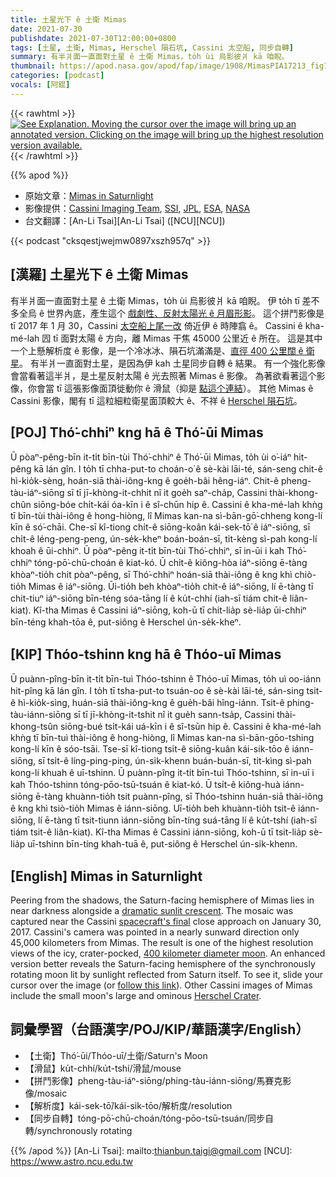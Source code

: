 ```yaml
---
title: 土星光下 ê 土衛 Mimas
date: 2021-07-30
publishdate: 2021-07-30T12:00:00+0800
tags: [土星, 土衛, Mimas, Herschel 隕石坑, Cassini 太空船, 同步自轉]
summary: 有半爿面一直面對土星 ê 土衛 Mimas，to̍h ùi 烏影彼爿 kā 咱睨。
thumbnail: https://apod.nasa.gov/apod/fap/image/1908/MimasPIA17213_fig1_1024.jpg
categories: [podcast]
vocals: [阿錕]
---
```

{{< rawhtml >}}
<a href="https://apod.nasa.gov/apod/fap/image/1908/MimasPIA17213.jpg"
    onmouseover="if (document.images) document.hero.src='https://apod.nasa.gov/apod/fap/image/1908/MimasPIA17213_1024.jpg';"
    onmouseout="if (document.images) document.hero.src='https://apod.nasa.gov/apod/fap/image/1908/MimasPIA17213_fig1_1024.jpg';">
    <img src="https://apod.nasa.gov/apod/fap/image/1908/MimasPIA17213_fig1_1024.jpg"
        name="hero"
        alt="See Explanation. Moving the cursor over the image will bring up an annotated version. Clicking on the image will bring up the highest resolution version available."
        style="max-width:100%">
</a>
{{< /rawhtml >}}

{{% apod %}}

- 原始文章：[Mimas in Saturnlight](https://apod.nasa.gov/apod/ap210730.html)
- 影像提供：[Cassini Imaging Team](http://ciclops.org/), [SSI](http://www.spacescience.org/), [JPL](http://www.jpl.nasa.gov/), [ESA](http://www.esa.int/), [NASA](http://www.nasa.gov/)
- 台文翻譯：[An-Li Tsai][An-Li Tsai] ([NCU][NCU])

{{< podcast "cksqestjwejmw0897xszh957q" >}}

## [漢羅] 土星光下 ê 土衛 Mimas
有半爿面一直面對土星 ê 土衛 Mimas，to̍h ùi 烏影彼爿 kā 咱睨。
伊 to̍h tī 差不多全烏 ê 世界內底，產生這个 [戲劇性、反射太陽光 ê 月眉形影][dramatic sunlit crescent]。
這个拼鬥影像是 tī 2017 年 1 月 30，Cassini [太空船上尾一改][spacecraft's final] 倚近伊 ê 時陣翕 ê。
Cassini ê kha-mé-lah 囥 tī 面對太陽 ê 方向，離 Mimas 干焦 45000 公里近 ê 所在。
這是其中一个上懸解析度 ê 影像，是一个冷冰冰、隕石坑滿滿是、[直徑 400 公里闊 ê 衛星][400 kilometer diameter moon]。
有半爿一直面對土星，是因為伊 kah 土星同步自轉 ê 結果。
有一个強化影像會當看著這半爿，是土星反射太陽 ê 光去照著 Mimas ê 影像。
為著欲看著這个影像，你會當 tī 這張影像面頂徙動你 ê 滑鼠（抑是 [點這个連結][follow this link]）。
其他 Mimas ê Cassini 影像，閣有 tī 這粒細粒衛星面頂較大 ê、不祥 ê [Herschel 隕石坑][Herschel Crater t]。

## [POJ] Thó͘-chhiⁿ kng hā ê Thó͘-ūi Mimas
Ū pòaⁿ-pêng-bīn it-ti̍t bīn-tùi Thó͘-chhiⁿ ê Thó͘-ūi Mimas, to̍h ùi o͘-iáⁿ hit-pêng kā lán gîn.
I to̍h tī chha-put-to choán-o͘ ê sè-kài lāi-té, sán-seng chit-ê hì-kio̍k-sèng, hoán-siā thài-iông-kng ê goe̍h-bâi hêng-iáⁿ.
Chit-ê pheng-tàu-iáⁿ-siōng sī tī jī-khòng-it-chhit nî it goe̍h saⁿ-cha̍p, Cassini thài-khong-chûn siōng-bóe chi̍t-kái óa-kīn i ê sî-chūn hip ê.
Cassini ê kha-mé-lah khǹg tī bīn-tùi thài-iông ê hong-hiòng, lî Mimas kan-na sì-bān-gō͘-chheng kong-lí kīn ê só͘-chāi.
Che-sī kî-tiong chi̍t-ê siōng-koân kái-sek-tō͘ ê iáⁿ-siōng, sī chi̍t-ê léng-peng-peng, ún-se̍k-kheⁿ boán-boán-sī, ti̍t-kèng sì-pah kong-lí khoah ê ūi-chhiⁿ.
Ū pòaⁿ-pêng it-ti̍t bīn-tùi Thó͘-chhiⁿ, sī in-ūi i kah Thó͘-chhiⁿ tóng-pō͘-chū-choán ê kiat-kó.
Ū chi̍t-ê kiông-hòa iáⁿ-siōng ē-tàng khòaⁿ-tio̍h chit pòaⁿ-pêng, sī Thó͘-chhiⁿ hoán-siā thài-iông ê kng khì chiò-tio̍h Mimas ê iáⁿ-siōng.
Ūi-tio̍h beh khòaⁿ-tio̍h chit-ê iáⁿ-siōng, lí ē-tàng tī chit-tiuⁿ iáⁿ-siōng bīn-téng sóa-tāng lí ê ku̍t-chhí (iah-sī tiám chit-ê liân-kiat).
Kî-tha Mimas ê Cassini iáⁿ-siōng, koh-ū tī chit-lia̍p sè-lia̍p ūi-chhiⁿ bīn-téng khah-tōa ê, put-siông ê Herschel ún-se̍k-kheⁿ.

## [KIP] Thóo-tshinn kng hā ê Thóo-uī Mimas
Ū puànn-pîng-bīn it-ti̍t bīn-tuì Thóo-tshinn ê Thóo-uī Mimas, to̍h uì oo-iánn hit-pîng kā lán gîn.
I to̍h tī tsha-put-to tsuán-oo ê sè-kài lāi-té, sán-sing tsit-ê hì-kio̍k-sìng, huán-siā thài-iông-kng ê gue̍h-bâi hîng-iánn.
Tsit-ê phing-tàu-iánn-siōng sī tī jī-khòng-it-tshit nî it gue̍h sann-tsa̍p, Cassini thài-khong-tsûn siōng-bué tsi̍t-kái uá-kīn i ê sî-tsūn hip ê.
Cassini ê kha-mé-lah khǹg tī bīn-tuì thài-iông ê hong-hiòng, lî Mimas kan-na sì-bān-gōo-tshing kong-lí kīn ê sóo-tsāi.
Tse-sī kî-tiong tsi̍t-ê siōng-kuân kái-sik-tōo ê iánn-siōng, sī tsi̍t-ê líng-ping-ping, ún-si̍k-khenn buán-buán-sī, ti̍t-kìng sì-pah kong-lí khuah ê uī-tshinn.
Ū puànn-pîng it-ti̍t bīn-tuì Thóo-tshinn, sī in-uī i kah Thóo-tshinn tóng-pōo-tsū-tsuán ê kiat-kó.
Ū tsi̍t-ê kiông-huà iánn-siōng ē-tàng khuànn-tio̍h tsit puànn-pîng, sī Thóo-tshinn huán-siā thài-iông ê kng khì tsiò-tio̍h Mimas ê iánn-siōng.
Uī-tio̍h beh khuànn-tio̍h tsit-ê iánn-siōng, lí ē-tàng tī tsit-tiunn iánn-siōng bīn-tíng suá-tāng lí ê ku̍t-tshí (iah-sī tiám tsit-ê liân-kiat).
Kî-tha Mimas ê Cassini iánn-siōng, koh-ū tī tsit-lia̍p sè-lia̍p uī-tshinn bīn-tíng khah-tuā ê, put-siông ê Herschel ún-si̍k-khenn.


## [English] Mimas in Saturnlight
Peering from the shadows, the Saturn-facing hemisphere of Mimas lies in near darkness alongside a [dramatic sunlit crescent][dramatic sunlit crescent].
The mosaic was captured near the Cassini [spacecraft's final][spacecraft's final] close approach on January 30, 2017.
Cassini's camera was pointed in a nearly sunward direction only 45,000 kilometers from Mimas.
The result is one of the highest resolution views of the icy, crater-pocked, [400 kilometer diameter moon][400 kilometer diameter moon].
An enhanced version better reveals the Saturn-facing hemisphere of the synchronously rotating moon lit by sunlight reflected from Saturn itself.
To see it, slide your cursor over the image (or [follow this link][follow this link]).
Other Cassini images of Mimas include the small moon's large and ominous [Herschel Crater][Herschel Crater e].

## 詞彙學習（台語漢字/POJ/KIP/華語漢字/English）
- 【土衛】Thó͘-ūi/Thóo-uī/土衛/Saturn's Moon
- 【滑鼠】ku̍t-chhí/ku̍t-tshí/滑鼠/mouse
- 【拼鬥影像】pheng-tàu-iáⁿ-siōng/phing-tàu-iánn-siōng/馬賽克影像/mosaic
- 【解析度】kái-sek-tō͘/kái-sik-tōo/解析度/resolution
- 【同步自轉】tóng-pō͘-chū-choán/tóng-pōo-tsū-tsuán/同步自轉/synchronously rotating


{{% /apod %}}
[An-Li Tsai]: mailto:thianbun.taigi@gmail.com
[NCU]: https://www.astro.ncu.edu.tw

[dramatic sunlit crescent]:http://photojournal.jpl.nasa.gov/catalog/PIA17213
[spacecraft's final]:https://saturn.jpl.nasa.gov/resources/7580/
[400 kilometer diameter moon]:https://www.jpl.nasa.gov/news/news.php?feature=4342
[follow this link]:https://apod.nasa.gov/apod/fap/image/1908/MimasPIA17213_1024.jpg
[Herschel Crater e]:https://apod.nasa.gov/apod/ap210531.html
[Herschel Crater t]:https://apod.tw/daily/20210531/
